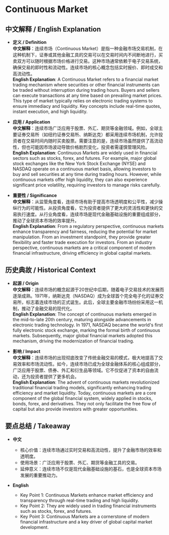 # Continuous Market

## 中文解释 / English Explanation

* **定义 / Definition**  
  **中文解释**：连续市场（Continuous Market）是指一种金融市场交易机制，在这种机制下，证券或其他金融工具的交易可以在交易时间内不间断地进行，买卖双方可以随时根据市场价格进行交易。这种市场通常依赖于电子交易系统，确保交易的即时性和流动性。连续市场的核心概念包括实时报价、即时成交和高流动性。  
  **English Explanation**: A Continuous Market refers to a financial market trading mechanism where securities or other financial instruments can be traded without interruption during trading hours. Buyers and sellers can execute transactions at any time based on prevailing market prices. This type of market typically relies on electronic trading systems to ensure immediacy and liquidity. Key concepts include real-time quotes, instant execution, and high liquidity.

* **应用 / Application**  
  **中文解释**：连续市场广泛应用于股票、外汇、期货等金融领域。例如，全球主要证券交易所（如纽约证券交易所、纳斯达克）都采用连续市场机制，允许投资者在交易时间内随时买卖股票。需要注意的是，连续市场虽然提供了高流动性，但也可能因市场波动导致价格剧烈变化，投资者需谨慎管理风险。  
  **English Explanation**: Continuous Markets are widely used in financial sectors such as stocks, forex, and futures. For example, major global stock exchanges like the New York Stock Exchange (NYSE) and NASDAQ operate on a continuous market basis, allowing investors to buy and sell securities at any time during trading hours. However, while continuous markets offer high liquidity, they can also experience significant price volatility, requiring investors to manage risks carefully.

* **重要性 / Significance**  
  **中文解释**：从监管角度看，连续市场有助于提高市场透明度和公平性，减少操纵行为的可能性。从投资角度看，它为投资者提供了更大的灵活性和更快的交易执行速度。从行业角度看，连续市场是现代金融基础设施的重要组成部分，推动了全球资本市场的效率提升。  
  **English Explanation**: From a regulatory perspective, continuous markets enhance transparency and fairness, reducing the potential for market manipulation. From an investment standpoint, they provide greater flexibility and faster trade execution for investors. From an industry perspective, continuous markets are a critical component of modern financial infrastructure, driving efficiency in global capital markets.

## 历史典故 / Historical Context

* **起源 / Origin**  
  **中文解释**：连续市场的概念起源于20世纪中后期，随着电子交易技术的发展而逐渐成熟。1971年，纳斯达克（NASDAQ）成为全球首个完全电子化的证券交易所，标志着连续市场的正式诞生。此后，全球主要金融市场纷纷采用这一机制，推动了金融交易的现代化。  
  **English Explanation**: The concept of continuous markets emerged in the mid-to-late 20th century, maturing alongside advancements in electronic trading technology. In 1971, NASDAQ became the world's first fully electronic stock exchange, marking the formal birth of continuous markets. Subsequently, major global financial markets adopted this mechanism, driving the modernization of financial trading.

* **影响 / Impact**  
  **中文解释**：连续市场的出现彻底改变了传统金融交易的模式，极大地提高了交易效率和市场流动性。如今，连续市场已成为全球金融体系的核心组成部分，广泛应用于股票、债券、外汇和衍生品等领域。它不仅促进了资本的自由流动，还为投资者提供了更多机会。  
  **English Explanation**: The advent of continuous markets revolutionized traditional financial trading models, significantly enhancing trading efficiency and market liquidity. Today, continuous markets are a core component of the global financial system, widely applied in stocks, bonds, forex, and derivatives. They not only facilitate the free flow of capital but also provide investors with greater opportunities.

## 要点总结 / Takeaway

* **中文**  
  - 核心价值：连续市场通过实时交易和高流动性，提升了金融市场的效率和透明度。  
  - 使用场景：广泛应用于股票、外汇、期货等金融工具的交易。  
  - 延伸意义：连续市场不仅是现代金融基础设施的基石，也是全球资本市场发展的重要推动力。

* **English**  
  - Key Point 1: Continuous Markets enhance market efficiency and transparency through real-time trading and high liquidity.  
  - Key Point 2: They are widely used in trading financial instruments such as stocks, forex, and futures.  
  - Key Point 3: Continuous Markets are a cornerstone of modern financial infrastructure and a key driver of global capital market development.